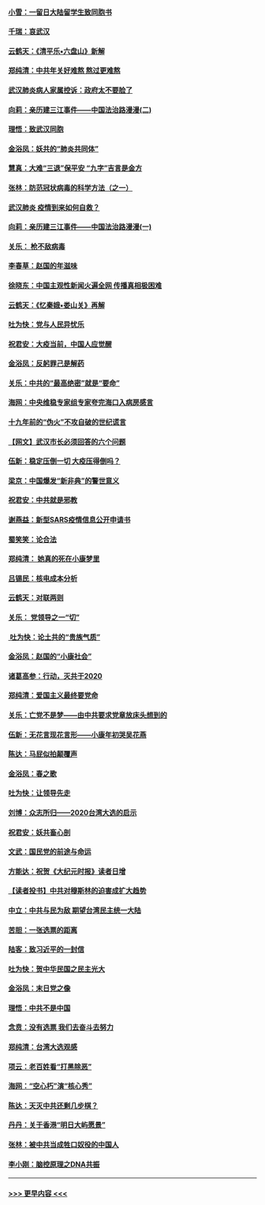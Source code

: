 #### [小雪：一留日大陆留学生致同胞书](../pages/nsc993/n11834624.md?t=02011111) 
#### [千瑞：哀武汉](../pages/nsc993/n11833647.md?t=02011111) 
#### [云鹤天：《清平乐▪六盘山》新解](../pages/nsc993/n11833611.md?t=02011111) 
#### [郑纯清：中共年关好难熬 熬过更难熬](../pages/nsc993/n11833489.md?t=02011111) 
#### [武汉肺炎病人家属控诉：政府太不要脸了](../pages/nsc993/n11833205.md?t=02011111) 
#### [向莉：亲历建三江事件——中国法治路漫漫(二)](../pages/nsc993/n11829102.md?t=02011111) 
#### [理悟：致武汉同胞](../pages/nsc993/n11831522.md?t=02011111) 
#### [金浴凤：妖共的“肺炎共同体”](../pages/nsc993/n11829448.md?t=02011111) 
#### [慧真：大难“三退”保平安 “九字”吉言是金方](../pages/nsc993/n11829501.md?t=02011111) 
#### [张林：防范冠状病毒的科学方法（之一）](../pages/nsc993/n11828618.md?t=02011111) 
#### [武汉肺炎 疫情到来如何自救？](../pages/nsc993/n11827632.md?t=02011111) 
#### [向莉：亲历建三江事件——中国法治路漫漫(一)](../pages/nsc993/n11827190.md?t=02011111) 
#### [关乐： 枪不敌病毒](../pages/nsc993/n11826746.md?t=02011111) 
#### [李春草：赵国的年滋味](../pages/nsc993/n11826321.md?t=02011111) 
#### [徐晓东：中国主观性新闻火遍全网 传播真相极困难](../pages/nsc993/n11826508.md?t=02011111) 
#### [云鹤天：《忆秦娥▪娄山关》再解](../pages/nsc993/n11824682.md?t=02011111) 
#### [吐为快：党与人民异忧乐](../pages/nsc993/n11824660.md?t=02011111) 
#### [祝君安：大疫当前，中国人应觉醒](../pages/nsc993/n11821946.md?t=02011111) 
#### [金浴凤：反躬罪己是解药](../pages/nsc993/n11820280.md?t=02011111) 
#### [关乐：中共的“最高绝密”就是“要命”](../pages/nsc993/n11816946.md?t=02011111) 
#### [海网：中央维稳专家组专家夸完海口入病房感言](../pages/nsc993/n11815138.md?t=02011111) 
#### [十九年前的“伪火”不攻自破的世纪谎言](../pages/nsc993/n11813238.md?t=02011111) 
#### [【网文】武汉市长必须回答的六个问题](../pages/nsc993/n11813848.md?t=02011111) 
#### [伍新：稳定压倒一切 大疫压得倒吗？](../pages/nsc993/n11812634.md?t=02011111) 
#### [梁京：中国爆发“新非典”的警世意义](../pages/nsc993/n11812554.md?t=02011111) 
#### [祝君安：中共就是邪教](../pages/nsc993/n11812431.md?t=02011111) 
#### [谢燕益：新型SARS疫情信息公开申请书](../pages/nsc993/n11808840.md?t=02011111) 
#### [蜀笑笑：论合法](../pages/nsc993/n11808064.md?t=02011111) 
#### [郑纯清： 她真的死在小康梦里](../pages/nsc993/n11806623.md?t=02011111) 
#### [吕锡民：核电成本分析](../pages/nsc993/n11806284.md?t=02011111) 
#### [云鹤天：对联两则](../pages/nsc993/n11805957.md?t=02011111) 
#### [关乐： 党领导之一“切”](../pages/nsc993/n11804505.md?t=02011111) 
#### [ 吐为快：论土共的“贵族气质”](../pages/nsc993/n11804490.md?t=02011111) 
#### [金浴凤：赵国的“小康社会”](../pages/nsc993/n11804452.md?t=02011111) 
#### [诸葛高参：行动，灭共于2020](../pages/nsc993/n11804120.md?t=02011111) 
#### [郑纯清：爱国主义最终要党命](../pages/nsc993/n11802197.md?t=02011111) 
#### [关乐：亡党不是梦——由中共要求党章放床头想到的](../pages/nsc993/n11802156.md?t=02011111) 
#### [伍新：无花言现花言形——小康年初哭吴花燕](../pages/nsc993/n11800044.md?t=02011111) 
#### [陈达：马屁似拍颠覆声](../pages/nsc993/n11800010.md?t=02011111) 
#### [金浴凤：春之歌](../pages/nsc993/n11797687.md?t=02011111) 
#### [吐为快：让领导先走](../pages/nsc993/n11797512.md?t=02011111) 
#### [刘博：众志所归——2020台湾大选的启示](../pages/nsc993/n11796878.md?t=02011111) 
#### [祝君安：妖共畜心剖](../pages/nsc993/n11794273.md?t=02011111) 
#### [文武：国民党的前途与命运](../pages/nsc993/n11794198.md?t=02011111) 
#### [方能达：祝贺《大纪元时报》读者日增](../pages/nsc993/n11793807.md?t=02011111) 
#### [【读者投书】中共对穆斯林的迫害成扩大趋势](../pages/nsc993/n11791371.md?t=02011111) 
#### [中立：中共与民为敌 期望台湾民主统一大陆](../pages/nsc993/n11790392.md?t=02011111) 
#### [苦胆：一张选票的距离](../pages/nsc993/n11788914.md?t=02011111) 
#### [陆客：致习近平的一封信](../pages/nsc993/n11788867.md?t=02011111) 
#### [吐为快：贺中华民国之民主光大](../pages/nsc993/n11788618.md?t=02011111) 
#### [金浴凤：末日党之像](../pages/nsc993/n11787475.md?t=02011111) 
#### [理悟：中共不是中国](../pages/nsc993/n11787463.md?t=02011111) 
#### [念贲：没有选票  我们去奋斗去努力](../pages/nsc993/n11787398.md?t=02011111) 
#### [郑纯清：台湾大选观感](../pages/nsc993/n11786210.md?t=02011111) 
#### [项云：老百姓看“打黑除恶”](../pages/nsc993/n11785398.md?t=02011111) 
#### [海网：“空心朽”演“核心秀”](../pages/nsc993/n11783874.md?t=02011111) 
#### [陈达：天灭中共还剩几步棋？](../pages/nsc993/n11783719.md?t=02011111) 
#### [丹丹：关于香港“明日大屿愿景”](../pages/nsc993/n11783273.md?t=02011111) 
#### [张林：被中共当成牲口奴役的中国人](../pages/nsc993/n11782397.md?t=02011111) 
#### [李小刚：脑控原理之DNA共振](../pages/nsc993/n11780962.md?t=02011111) 

----
#### [ >>> 更早内容 <<< ](../indexes/nsc993-earlier.md)
